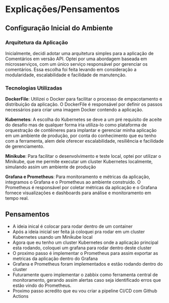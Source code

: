 # Explicações/Pensamentos

## Configuração Inicial do Ambiente

### Arquitetura da Aplicação
Inicialmente, decidi adotar uma arquitetura simples para a aplicação de Comentários em versão API. Optei por uma abordagem baseada em microsserviços, com um único serviço responsável por gerenciar os comentários. Essa escolha foi feita levando em consideração a modularidade, escalabilidade e facilidade de manutenção.

### Tecnologias Utilizadas
**DockerFile**: Utilizei o Docker para facilitar o processo de empacotamento e distribuição da aplicação. O DockerFile é responsável por definir os passos necessários para criar uma imagem Docker contendo a aplicação.

**Kubernetes**: A escolha do Kubernetes se deve a um pré requisito de aceite do desafio mas de qualquer forma iria utiliza-lo como plataforma de orquestração de contêineres para implantar e gerenciar minha aplicação em um ambiente de produção, por conta do conhecimento que eu tenho com a ferramenta, alem dele oferecer escalabilidade, resiliência e facilidade de gerenciamento.

**Minikube**: Para facilitar o desenvolvimento e teste local, optei por utilizar o Minikube, que me permite executar um cluster Kubernetes localmente, simulando assim um ambiente de produção

**Grafana e Prometheus**: Para monitoramento e métricas da aplicação, integramos o Grafana e o Prometheus ao ambiente construido. O Prometheus é responsável por coletar métricas da aplicação e o Grafana fornece visualizações e dashboards para análise e monitoramento em tempo real.

## Pensamentos
- A ideia inical é colocar para rodar dentro de um container
- Após a ideia inicial ser feita já coloquei pra rodar em um cluster Kubernetes usando um Minikube local
- Agora que eu tenho um cluster Kubernetes onde a aplicação principal esta rodando, coloquei um grafana para rodar dentro deste cluster
- O proximo passo é implementar o Prometheus para assim exportar as metricas da aplicação dentro do Grafana
- Grafana e Prometheus foram implementados e estão rodando dentro do cluster
- Futuramente quero implementar o zabbix como ferramenta central de monitoramento, gerando assim alertas caso seja identificado erros que estão vindo do Prometheus.
- Proximo passo acredito que eu vou criar a pipeline CI/CD com Github Actions
